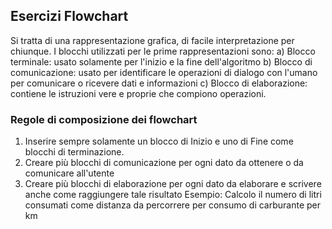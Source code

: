 ## Esercizi Flowchart
Si tratta di una rappresentazione grafica, di facile interpretazione per chiunque.
I blocchi utilizzati per le prime rappresentazioni sono:
a) Blocco terminale: usato solamente per l'inizio e la fine dell'algoritmo
b) Blocco di comunicazione: usato per identificare le operazioni di dialogo con l'umano per comunicare o ricevere dati e informazioni
c) Blocco di elaborazione: contiene le istruzioni vere e proprie che compiono operazioni.

### Regole di composizione dei flowchart
1. Inserire sempre solamente un blocco di Inizio e uno di Fine come blocchi di terminazione.
2. Creare più blocchi di comunicazione per ogni dato da ottenere o da comunicare all'utente
3. Creare più blocchi di elaborazione per ogni dato da elaborare e scrivere anche come raggiungere tale risultato
    Esempio: Calcolo il numero di litri consumati come distanza da percorrere per consumo di carburante per km